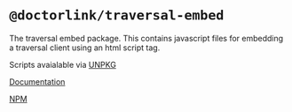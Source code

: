 # `@doctorlink/traversal-embed`

The traversal embed package. This contains javascript files for embedding a traversal client using an html script tag.

Scripts avaialable via [UNPKG](https://unpkg.com/browse/@doctorlink/traversal-embed/lib/)

[Documentation](https://npm.doctorlink.com/modules/_doctorlink_traversal_embed.html)

[NPM](https://www.npmjs.com/package/@doctorlink/traversal-embed)

